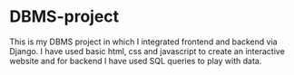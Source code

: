 # DBMS-project
This is my DBMS project in which I integrated frontend and backend via Django. I have used basic html, css and javascript to create an interactive website and for backend I have used SQL queries to play with data.
